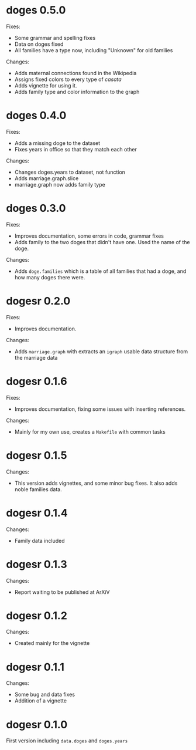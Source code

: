 # doges 0.5.0

Fixes:

* Some grammar and spelling fixes
* Data on doges fixed
* All families have a type now, including "Unknown" for old families

Changes:

* Adds maternal connections found in the Wikipedia
* Assigns fixed colors to every type of *casata*
* Adds vignette for using it.
* Adds family type and color information to the graph

# doges 0.4.0

Fixes:

* Adds a missing doge to the dataset
* Fixes years in office so that they match each other

Changes:

* Changes doges.years to dataset, not function
* Adds marriage.graph.slice
* marriage.graph now adds family type

# doges 0.3.0

Fixes:

* Improves documentation, some errors in code, grammar fixes
* Adds family to the two doges that didn't have one. Used the name of the doge.

Changes:

* Adds `doge.families` which is a table of all families that had a doge, and how many doges there were.

# dogesr 0.2.0

Fixes:

* Improves documentation.

Changes:

* Adds `marriage.graph` with extracts an `igraph` usable data structure from the marriage data

# dogesr 0.1.6

Fixes:

* Improves documentation, fixing some issues with inserting references.

Changes:

* Mainly for my own use, creates a `Makefile` with common tasks

# dogesr 0.1.5

Changes:

* This version adds vignettes, and some minor bug fixes. It also adds noble families data.

# dogesr 0.1.4

Changes:

* Family data included

# dogesr 0.1.3

Changes:

* Report waiting to be published at ArXiV

# dogesr 0.1.2

Changes:

* Created mainly for the vignette

# dogesr 0.1.1

Changes:

* Some bug and data fixes
* Addition of a vignette

# dogesr 0.1.0

First version including `data.doges` and `doges.years`


